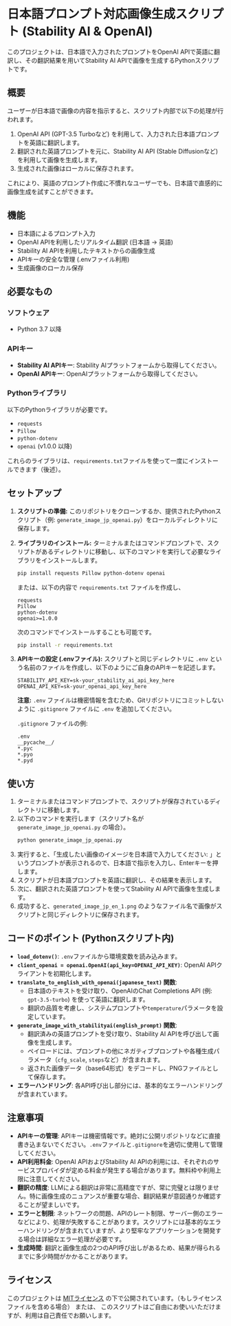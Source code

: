 # 日本語プロンプト対応画像生成スクリプト (Stability AI & OpenAI)

このプロジェクトは、日本語で入力されたプロンプトをOpenAI APIで英語に翻訳し、その翻訳結果を用いてStability AI APIで画像を生成するPythonスクリプトです。

## 概要

ユーザーが日本語で画像の内容を指示すると、スクリプト内部で以下の処理が行われます。
1.  OpenAI API (GPT-3.5 Turboなど) を利用して、入力された日本語プロンプトを英語に翻訳します。
2.  翻訳された英語プロンプトを元に、Stability AI API (Stable Diffusionなど) を利用して画像を生成します。
3.  生成された画像はローカルに保存されます。

これにより、英語のプロンプト作成に不慣れなユーザーでも、日本語で直感的に画像生成を試すことができます。

## 機能

* 日本語によるプロンプト入力
* OpenAI APIを利用したリアルタイム翻訳 (日本語 → 英語)
* Stability AI APIを利用したテキストからの画像生成
* APIキーの安全な管理 (.envファイル利用)
* 生成画像のローカル保存

## 必要なもの

### ソフトウェア
* Python 3.7 以降

### APIキー
* **Stability AI APIキー**: Stability AIプラットフォームから取得してください。
* **OpenAI APIキー**: OpenAIプラットフォームから取得してください。

### Pythonライブラリ
以下のPythonライブラリが必要です。
* `requests`
* `Pillow`
* `python-dotenv`
* `openai` (v1.0.0 以降)

これらのライブラリは、`requirements.txt`ファイルを使って一度にインストールできます（後述）。

## セットアップ

1.  **スクリプトの準備:**
    このリポジトリをクローンするか、提供されたPythonスクリプト（例: `generate_image_jp_openai.py`）をローカルディレクトリに保存します。

2.  **ライブラリのインストール:**
    ターミナルまたはコマンドプロンプトで、スクリプトがあるディレクトリに移動し、以下のコマンドを実行して必要なライブラリをインストールします。
    ```bash
    pip install requests Pillow python-dotenv openai
    ```
    または、以下の内容で `requirements.txt` ファイルを作成し、
    ```
    requests
    Pillow
    python-dotenv
    openai>=1.0.0
    ```
    次のコマンドでインストールすることも可能です。
    ```bash
    pip install -r requirements.txt
    ```

3.  **APIキーの設定 (.envファイル):**
    スクリプトと同じディレクトリに `.env` という名前のファイルを作成し、以下のようにご自身のAPIキーを記述します。

    ```env
    STABILITY_API_KEY=sk-your_stability_ai_api_key_here
    OPENAI_API_KEY=sk-your_openai_api_key_here
    ```
    **注意:** `.env` ファイルは機密情報を含むため、Gitリポジトリにコミットしないように `.gitignore` ファイルに `.env` を追加してください。

    `.gitignore` ファイルの例:
    ```
    .env
    __pycache__/
    *.pyc
    *.pyo
    *.pyd
    ```

## 使い方

1.  ターミナルまたはコマンドプロンプトで、スクリプトが保存されているディレクトリに移動します。
2.  以下のコマンドを実行します（スクリプト名が `generate_image_jp_openai.py` の場合）。
    ```bash
    python generate_image_jp_openai.py
    ```
3.  実行すると、「生成したい画像のイメージを日本語で入力してください: 」というプロンプトが表示されるので、日本語で指示を入力し、Enterキーを押します。
4.  スクリプトが日本語プロンプトを英語に翻訳し、その結果を表示します。
5.  次に、翻訳された英語プロンプトを使ってStability AI APIで画像を生成します。
6.  成功すると、`generated_image_jp_en_1.png` のようなファイル名で画像がスクリプトと同じディレクトリに保存されます。

## コードのポイント (Pythonスクリプト内)

* **`load_dotenv()`**: `.env`ファイルから環境変数を読み込みます。
* **`client_openai = openai.OpenAI(api_key=OPENAI_API_KEY)`**: OpenAI APIクライアントを初期化します。
* **`translate_to_english_with_openai(japanese_text)` 関数**:
    * 日本語のテキストを受け取り、OpenAIのChat Completions API (例: `gpt-3.5-turbo`) を使って英語に翻訳します。
    * 翻訳の品質を考慮し、システムプロンプトや`temperature`パラメータを設定しています。
* **`generate_image_with_stabilityai(english_prompt)` 関数**:
    * 翻訳済みの英語プロンプトを受け取り、Stability AI APIを呼び出して画像を生成します。
    * ペイロードには、プロンプトの他にネガティブプロンプトや各種生成パラメータ（`cfg_scale`, `steps`など）が含まれます。
    * 返された画像データ（base64形式）をデコードし、PNGファイルとして保存します。
* **エラーハンドリング**: 各API呼び出し部分には、基本的なエラーハンドリングが含まれています。

## 注意事項

* **APIキーの管理**: APIキーは機密情報です。絶対に公開リポジトリなどに直接書き込まないでください。`.env`ファイルと`.gitignore`を適切に使用して管理してください。
* **API利用料金**: OpenAI APIおよびStability AI APIの利用には、それぞれのサービスプロバイダが定める料金が発生する場合があります。無料枠や利用上限に注意してください。
* **翻訳の精度**: LLMによる翻訳は非常に高精度ですが、常に完璧とは限りません。特に画像生成のニュアンスが重要な場合、翻訳結果が意図通りか確認することが望ましいです。
* **エラーと制限**: ネットワークの問題、APIのレート制限、サーバー側のエラーなどにより、処理が失敗することがあります。スクリプトには基本的なエラーハンドリングが含まれていますが、より堅牢なアプリケーションを開発する場合は詳細なエラー処理が必要です。
* **生成時間**: 翻訳と画像生成の2つのAPI呼び出しがあるため、結果が得られるまでに多少時間がかかることがあります。

## ライセンス

このプロジェクトは [MITライセンス](LICENSE) の下で公開されています。（もしライセンスファイルを含める場合）
または、
このスクリプトはご自由にお使いいただけますが、利用は自己責任でお願いします。